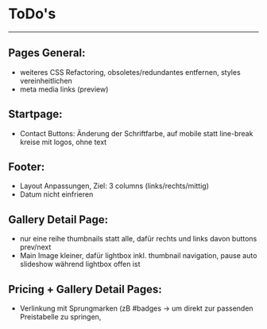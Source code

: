 # ToDo's 
--------------------------------------------------------------------------
## Pages General: 
- weiteres CSS Refactoring, obsoletes/redundantes entfernen, styles vereinheitlichen
- meta media links (preview)

## Startpage: 
- Contact Buttons: Änderung der Schriftfarbe, auf mobile statt line-break kreise mit logos, ohne text

## Footer: 
- Layout Anpassungen, Ziel: 3 columns (links/rechts/mittig)
- Datum nicht einfrieren

## Gallery Detail Page:
- nur eine reihe thumbnails statt alle, dafür rechts und links davon buttons prev/next
- Main Image kleiner, dafür lightbox inkl. thumbnail navigation, pause auto slideshow während lightbox offen ist

## Pricing + Gallery Detail Pages:
- Verlinkung mit Sprungmarken (zB #badges -> um direkt zur passenden Preistabelle zu springen,